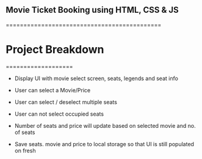 



## Movie Ticket Booking using HTML, CSS & JS
============================================


# Project Breakdown
===================

- Display UI with movie select screen, seats, legends and seat info

- User can select a Movie/Price

- User can select / deselect multiple seats

- User can not select occupied seats

- Number of seats and price will update based on selected 
 movie and no. of seats
 
- Save seats. movie and price to local storage so that UI is still populated on fresh


